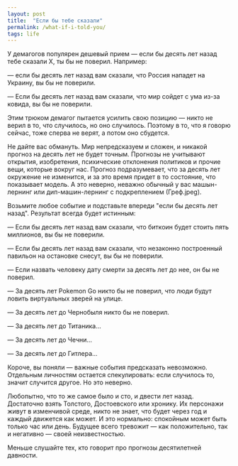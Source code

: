 ```yaml
---
layout: post
title:  "Если бы тебе сказали"
permalink: /what-if-i-told-you/
tags: life
---
```


У демагогов популярен дешевый прием — если бы десять лет назад тебе сказали X, ты бы не поверил. Например:

— если бы десять лет назад вам сказали, что Россия нападет на Украину, вы бы не поверили.

— Если бы десять лет назад вам сказали, что мир сойдет с ума из-за ковида, вы бы не поверили.

Этим трюком демагог пытается усилить свою позицию — никто не верил в то, что случилось, но оно случилось. Поэтому в то, что я говорю сейчас, тоже сперва не верят, а потом оно сбудется.

Не дайте вас обмануть. Мир непредсказуем и сложен, и никакой прогноз на десять лет не будет точным. Прогнозы не учитывают открытия, изобретения, психические отклонения политиков и прочие вещи, которые вокруг нас. Прогноз подразумевает, что за десять лет окружение не изменится, и за это время придет в то состояние, что показывает модель. А это неверно, неважно обычный у вас машын-лернинг или дип-машин-лернинг с подкреплением (Греф.jpeg).

Возьмите любое событие и подставьте впереди "если бы десять лет назад". Результат всегда будет истинным:

— Если бы десять лет назад вам сказали, что биткоин будет стоить пять миллионов, вы бы не поверили.

— Если бы десять лет назад вам сказали, что незаконно построенный павильон на остановке снесут, вы бы не поверили.

— Если назвать человеку дату смерти за десять лет до нее, он бы не поверил.

— За десять лет Pokemon Go никто бы не поверил, что люди будут ловить виртуальных зверей на улице.

— За десять лет до Чернобыля никто бы не поверил.

— За десять лет до Титаника...

— За десять лет до Чечни...

— За десять лет до Гитлера...

Короче, вы поняли — важные события предсказать невозможно. Отдельным личностям остается спекулировать: если случилось то, значит случится другое. Но это неверно.

Любопытно, что то же самое было и сто, и двести лет назад. Достаточно взять Толстого, Достоевского или хронику. Их персонажи живут в изменчивой среде, никто не знает, что будет через год и каждый движется как может. И это нормально: спокойным может быть только час или день. Будущее всего тревожит — как положительно, так и негативно — своей неизвестностью.

Меньше слушайте тех, кто говорит про прогнозы десятилетней давности.
